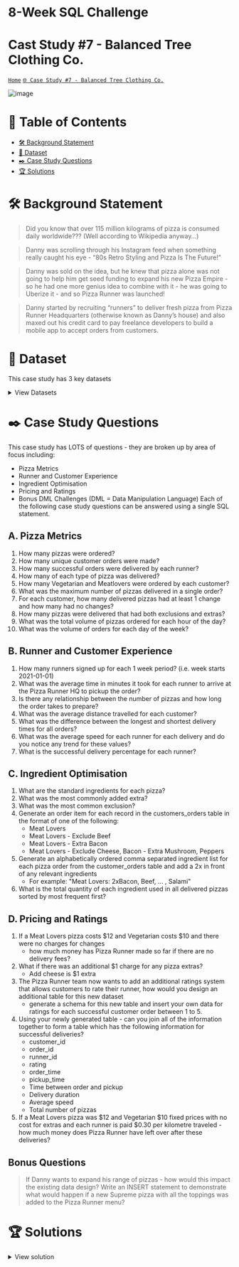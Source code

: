 # 8-Week SQL Challenge 
# Cast Study #7 - Balanced Tree Clothing Co.

[```Home```](https://github.com/adunoluwa1/SQL-8-Weeks-Challenge) [```🌐 Case Study #7 - Balanced Tree Clothing Co.```](https://8weeksqlchallenge.com/case-study-7/)

![image](https://user-images.githubusercontent.com/99233674/199073414-24c4102f-8f01-47bc-adfe-63ee20ad40cf.png)

# 📕 Table of Contents
- [🛠️ Background Statement](https://github.com/adunoluwa1/SQL-8-Weeks-Challenge/tree/main/Week_7#%EF%B8%8F-background-statement)
- [📂 Dataset](https://github.com/adunoluwa1/SQL-8-Weeks-Challenge/tree/main/Week_7#-dataset)
- [✒️ Case Study Questions](https://github.com/adunoluwa1/SQL-8-Weeks-Challenge/tree/main/Week_7#%EF%B8%8F-case-study-questions) 
- [🏆 Solutions](https://github.com/adunoluwa1/SQL-8-Weeks-Challenge/tree/main/Week_7#-solutions)

# 🛠️ Background Statement
> Did you know that over 115 million kilograms of pizza is consumed daily worldwide??? (Well according to Wikipedia anyway…)

> Danny was scrolling through his Instagram feed when something really caught his eye - “80s Retro Styling and Pizza Is The Future!”

> Danny was sold on the idea, but he knew that pizza alone was not going to help him get seed funding to expand his new Pizza Empire - so he had one more genius idea to combine with it - he was going to Uberize it - and so Pizza Runner was launched!

> Danny started by recruiting “runners” to deliver fresh pizza from Pizza Runner Headquarters (otherwise known as Danny’s house) and also maxed out his credit card to pay freelance developers to build a mobile app to accept orders from customers.

# 📂 Dataset
This case study has 3 key datasets 
<details><summary>View Datasets</summary>
  <p>

- runners
  <details><summary>View table</summary>
    <p>
  
  ```
  Runners table
  ```
    </p>
  </details>

- Customer Orders

  <details><summary>View table</summary>
    <p>
  
    ```
    Customer Orders table
    ```
    </p>
  </details>

- Runner Orders

  <details><summary>View table</summary>
    <p>
    
    ```
    Runner Orders table
    ```
    </p>
  </details>

- Pizza Names

  <details><summary>View table</summary>
    <p>
  
    ```
    Pizza Names table
    ```
    </p>
  </details>

- Pizza Recipes
  
  <details><summary>View table</summary>
    <p>
  
    ```
    Pizza Recipes table
    ```
  
    </p>
  </details>

- Pizza Toppings

  <details><summary>View table</summary>
    <p>
  
    ```
    Pizza Toppings table
    ```
  
    </p>
  </details>
  
  </p>
</details>
  
  
# ✒️ Case Study Questions
This case study has LOTS of questions - they are broken up by area of focus including:
- Pizza Metrics
- Runner and Customer Experience
- Ingredient Optimisation
- Pricing and Ratings
- Bonus DML Challenges (DML = Data Manipulation Language)
Each of the following case study questions can be answered using a single SQL statement.

## A. Pizza Metrics
   1. How many pizzas were ordered?
   2. How many unique customer orders were made?
   3. How many successful orders were delivered by each runner?
   4. How many of each type of pizza was delivered?
   5. How many Vegetarian and Meatlovers were ordered by each customer?
   6. What was the maximum number of pizzas delivered in a single order?
   7. For each customer, how many delivered pizzas had at least 1 change and how many had no changes?
   8. How many pizzas were delivered that had both exclusions and extras?
   9. What was the total volume of pizzas ordered for each hour of the day?
   10. What was the volume of orders for each day of the week?

## B. Runner and Customer Experience
   1. How many runners signed up for each 1 week period? (i.e. week starts 2021-01-01)
   2. What was the average time in minutes it took for each runner to arrive at the Pizza Runner HQ to pickup the order?
   3. Is there any relationship between the number of pizzas and how long the order takes to prepare?
   4. What was the average distance travelled for each customer?
   5. What was the difference between the longest and shortest delivery times for all orders?
   6. What was the average speed for each runner for each delivery and do you notice any trend for these values?
   7. What is the successful delivery percentage for each runner?
   
## C. Ingredient Optimisation
   1. What are the standard ingredients for each pizza?
   2. What was the most commonly added extra?
   3. What was the most common exclusion?
   4. Generate an order item for each record in the customers_orders table in the format of one of the following:
      - Meat Lovers
      - Meat Lovers - Exclude Beef
      - Meat Lovers - Extra Bacon
      - Meat Lovers - Exclude Cheese, Bacon - Extra Mushroom, Peppers
   5. Generate an alphabetically ordered comma separated ingredient list for each pizza order from the customer_orders table and add a 2x in front of any relevant ingredients
      - For example: "Meat Lovers: 2xBacon, Beef, ... , Salami"
   6. What is the total quantity of each ingredient used in all delivered pizzas sorted by most frequent first?

## D. Pricing and Ratings
   1. If a Meat Lovers pizza costs $12 and Vegetarian costs $10 and there were no charges for changes 
      - how much money has Pizza Runner made so far if there are no delivery fees?
   2. What if there was an additional $1 charge for any pizza extras?
      - Add cheese is $1 extra
   3. The Pizza Runner team now wants to add an additional ratings system that allows customers to rate their runner, how would you design an additional table for this new dataset 
      - generate a schema for this new table and insert your own data for ratings for each successful customer order between 1 to 5.
   4. Using your newly generated table - can you join all of the information together to form a table which has the following information for successful deliveries?
      - customer_id
      - order_id
      - runner_id
      - rating
      - order_time
      - pickup_time
      - Time between order and pickup
      - Delivery duration
      - Average speed
      - Total number of pizzas
   5. If a Meat Lovers pizza was $12 and Vegetarian $10 fixed prices with no cost for extras and each runner is paid $0.30 per kilometre traveled - how much money does Pizza Runner have left over after these deliveries?
   
## Bonus Questions
> If Danny wants to expand his range of pizzas - how would this impact the existing data design? Write an INSERT statement to demonstrate what would happen if a new Supreme pizza with all the toppings was added to the Pizza Runner menu?


# 🏆 Solutions
  <details><summary>View solution</summary>
  <p>
  
   - Data Cleanup
   ```sql
-- NB: Never edit DB tables directly, rather make duplicates and perform data cleaning
    -- Customer Orders Table
        UPDATE customer_orders
        SET exclusions = NULL
        WHERE exclusions LIKE '%null%' OR exclusions = ''

        UPDATE customer_orders
        SET extras = NULL
        WHERE extras LIKE '%null%' OR extras = ''

    -- Runner Orders Table
        -- Set Null values
            UPDATE runner_orders
            SET pickup_time = NULL, distance = NULL, duration = NULL
            WHERE cancellation LIKE '%Cancellation%';


            UPDATE runner_orders
            SET cancellation = NULL
            WHERE cancellation NOT LIKE '%Cancellation%'
        -- Removed km and minute symbols
            UPDATE runner_orders
            SET distance = TRIM(SUBSTRING(distance,1,CHARINDEX('k',distance)-1))
            WHERE distance LIKE '%km%'

            UPDATE runner_orders
            SET duration = TRIM(SUBSTRING(duration,1,CHARINDEX('m',duration)-1))
            WHERE duration LIKE '%min%'
        -- Changed Data Type
            ALTER TABLE runner_orders
            ALTER COLUMN distance DEC(24,1)
            
            ALTER TABLE runner_orders
            ALTER COLUMN duration DEC(24,1)
    
    -- Pizza Name Table
        ALTER TABLE pizza_names
        ALTER COLUMN pizza_name VARCHAR(30)
    
    -- Pizza Recipes
        ALTER TABLE pizza_recipes
        ALTER COLUMN toppings VARCHAR(30)
    
    -- Pizza Toppings
        ALTER TABLE pizza_toppings
        ALTER COLUMN topping_name VARCHAR(30)
```

  - A. Pizza Metrics

```sql
    -- 1. How many pizzas were ordered?
        SELECT COUNT(*) AS [Number of Orders]
        FROM customer_orders

    -- 2. How many unique customer orders were made?
        SELECT COUNT(*) AS [Number of Distinct Orders]
        FROM (SELECT DISTINCT * 
              FROM customer_orders) AS sq
    -- 3. How many successful orders were delivered by each runner?
        -- Using Group By
            SELECT runner_id, COUNT (order_id) AS [Successful Orders]
            FROM runner_orders
            WHERE cancellation IS NULL
            GROUP BY runner_id

        -- Using window function
            SELECT DISTINCT runner_id, COUNT(order_id) OVER(PARTITION BY runner_id) AS [Successful Orders]
            FROM runner_orders
            WHERE cancellation IS NULL

        -- Using correlated subqueries
            SELECT DISTINCT r.runner_id, (SELECT COUNT(*)
                                        FROM runner_orders ro
                                        WHERE ro.runner_id = r.runner_id AND ro.cancellation IS NULL)  AS [Successful Orders]
            FROM runner_orders r
    
    -- 4. How many of each type of pizza was delivered?
        -- Using Group BY
            SELECT c.pizza_id, 
                   COUNT(c.order_id) AS [# of Pizza Delivered]
            FROM customer_orders c
            LEFT JOIN runner_orders r
            ON c.order_id = r.order_id
            WHERE cancellation IS NULL
            GROUP BY c.pizza_id

        -- Using window functions
            SELECT DISTINCT c.pizza_id,
                            COUNT(c.order_id) OVER(PARTITION BY c.pizza_id)  AS [# of Pizza Delivered]
            FROM customer_orders c
            LEFT JOIN runner_orders r
            ON c.order_id = r.order_id
            WHERE r.cancellation IS NULL

        -- Using correlated subqueries
            SELECT DISTINCT c.pizza_id, (SELECT COUNT(co.order_id)
                                         FROM customer_orders co
                                         LEFT JOIN runner_orders r
                                         ON co.order_id=r.order_id
                                         WHERE co.pizza_id = c.pizza_id
                                         AND r.cancellation IS NULL) AS [# of Pizza Delivered]
            FROM customer_orders c
    -- 5. How many Vegetarian and Meatlovers were ordered by each customer?
        -- Using Group By
            SELECT p.pizza_name, COUNT(c.order_id) AS [Number of Orders]
            FROM customer_orders c
            LEFT JOIN pizza_names p
            ON p.pizza_id = c.pizza_id
            GROUP BY p.pizza_name

        -- Using window functions
            SELECT DISTINCT p.pizza_name, COUNT(c.order_id) OVER(PARTITION BY p.pizza_name) AS [Number of Orders]
            FROM customer_orders c
            LEFT JOIN pizza_names p
            ON p.pizza_id = c.pizza_id

        -- Using correlated subqueries
            SELECT DISTINCT p.pizza_name, (SELECT COUNT(*)
                                           FROM customer_orders c
                                           LEFT JOIN pizza_names pn
                                           ON pn.pizza_id = c.pizza_id
                                           WHERE p.pizza_name = pn.pizza_name)
                                           AS [Number of Orders]
            FROM pizza_names p

    -- 6. What was the maximum number of pizzas delivered in a single order? VIEW CREATION
        -- Using Group By
            SELECT q.order_id, q.[Number of Pizzas]
            FROM
                (SELECT *, RANK() OVER(ORDER BY sq.[Number of Pizzas] DESC) AS Ranking
                FROM 
                    (SELECT c.order_id, COUNT(*) AS [Number of Pizzas]
                    FROM customer_orders c
                    LEFT JOIN runner_orders r
                    ON c.order_id = r.order_id
                    WHERE r.cancellation IS NULL
                    GROUP BY c.order_id) AS sq) AS q
            WHERE q.Ranking = 1
            
        -- Using Window Functions
            SELECT q.order_id, q.[Number of Pizzas]
            FROM
                (SELECT *, RANK() OVER(ORDER BY sq.[Number of Pizzas] DESC) AS Ranking
                FROM
                    (SELECT DISTINCT c.order_id, COUNT(*) OVER(PARTITION BY c.order_id) AS [Number of Pizzas]
                    FROM customer_orders c
                    LEFT JOIN runner_orders r
                    ON c.order_id = r.order_id
                    WHERE r.cancellation IS NULL) AS sq) AS q
            WHERE q.Ranking = 1

        -- Using Subqueries in WHERE clause & Order view

            -- CREATE OR ALTER VIEW Orders AS 
            --     SELECT c.order_id,
            --         c.customer_id,
            --         c.pizza_id,
            --         c.order_time,
            --         c.exclusions,
            --         c.extras,
            --         r.runner_id,
            --         r.pickup_time,
            --         r.distance,
            --         r.duration,
            --         r.cancellation
            --     FROM customer_orders c
            --     LEFT JOIN runner_orders r
            --     ON c.order_id = r.order_id
            
            --
            SELECT *
            FROM
                (SELECT order_id, COUNT(customer_id) AS [#]
                FROM Orders o
                WHERE cancellation IS NULL
                GROUP BY order_id) AS q
            WHERE q.# = (SELECT MAX(s.count) AS [Count]
                         FROM (SELECT o1.order_id, COUNT(o1.customer_id) AS [Count]
                               FROM Orders o1
                               GROUP BY o1.order_id) AS s)
            

    -- 7. For each customer, how many delivered pizzas had at least 1 change and how many had no changes?
        -- Using Group By
            SELECT DISTINCT c.customer_id, COUNT(*) AS [One Change] 
            FROM customer_orders c
            LEFT JOIN runner_orders r
            ON c.order_id = r.order_id
            WHERE (c.exclusions IS NULL OR c.extras IS NULL) 
            AND r.cancellation IS NULL
            GROUP BY c.customer_id

            SELECT DISTINCT c.customer_id, COUNT(*) AS [No Change]
            FROM customer_orders c
            LEFT JOIN runner_orders r
            ON c.order_id = r.order_id
            WHERE c.exclusions IS NULL AND c.extras IS NULL 
            AND r.cancellation IS NULL
            GROUP BY c.customer_id

        -- Using window functions
            SELECT DISTINCT c.customer_id, COUNT(*) OVER(PARTITION BY c.customer_id) AS [One Change]
            FROM customer_orders c
            LEFT JOIN runner_orders r
            ON c.order_id = r.order_id
            WHERE (c.exclusions IS NULL OR c.extras IS NULL)
            AND r.cancellation IS NULL

            SELECT DISTINCT c.customer_id, COUNT(*) OVER(PARTITION BY c.customer_id) AS [No Change]
            FROM customer_orders c
            LEFT JOIN runner_orders r
            ON c.order_id = r.order_id
            WHERE c.exclusions IS NULL AND c.extras IS NULL 
            AND r.cancellation IS NULL
        -- Using Correlated Subqueries
            SELECT DISTINCT co.customer_id, (SELECT COUNT(c1.order_id)
                                            FROM customer_orders c1 
                                            LEFT JOIN runner_orders r1
                                            ON c1.order_id = r1.order_id
                                            WHERE r1.cancellation IS NULL
                                            AND co.customer_id = c1.customer_id
                                            AND (c1.exclusions IS NULL OR c1.extras IS NULL)) AS [One Change],
                                            (SELECT COUNT(c2.order_id)
                                            FROM customer_orders c2 
                                            LEFT JOIN runner_orders r2
                                            ON c2.order_id = r2.order_id
                                            WHERE c2.exclusions IS NULL AND c2.extras IS NULL
                                            AND c2.customer_id = co.customer_id
                                            AND r2.cancellation IS NULL) AS [No Change]
            FROM customer_orders co
    

    -- 8. How many pizzas were delivered that had both exclusions and extras?
        -- Using Group By
            SELECT DISTINCT c.customer_id, COUNT(*) AS [No Change]
            FROM customer_orders c
            LEFT JOIN runner_orders r
            ON c.order_id = r.order_id
            WHERE c.exclusions IS NOT NULL AND c.extras IS NOT NULL 
            AND r.cancellation IS NULL
            GROUP BY c.customer_id

        -- Using window functions
            SELECT DISTINCT c.customer_id, COUNT(*) OVER(PARTITION BY c.customer_id) AS [No Change]
            FROM customer_orders c
            LEFT JOIN runner_orders r
            ON c.order_id = r.order_id
            WHERE c.exclusions IS NOT NULL AND c.extras IS NOT NULL 
            AND r.cancellation IS NULL

        --using correlated subqueries
            SELECT DISTINCT co.customer_id, (SELECT COUNT(c2.order_id)
                                            FROM customer_orders c2 
                                            LEFT JOIN runner_orders r2
                                            ON c2.order_id = r2.order_id
                                            WHERE c2.exclusions IS NOT NULL AND c2.extras IS NOT NULL
                                            AND c2.customer_id = co.customer_id
                                            AND r2.cancellation IS NULL) AS [No Change]
            FROM customer_orders co
    
    -- 9. What was the total volume of pizzas ordered for each hour of the day?
            -- For future reference https://www.w3schools.com/sql/func_sqlserver_datepart.asp
            -- DATEPART returns int
        -- Using group By
            SELECT DATEPART(hh, c.order_time) AS [Time], COUNT(*) AS [Volume Ordered]
            FROM customer_orders c
            GROUP BY DATEPART(hh, c.order_time)

        -- Using window functions
            SELECT DISTINCT DATEPART(hh, c.order_time) AS [Time],
                            COUNT(*) OVER(PARTITION BY DATEPART(hh, c.order_time)) AS [Volume Ordered]
            FROM customer_orders c

        -- Using correlated subqueries in SELECT statement
            SELECT DISTINCT DATEPART(hh, c.order_time) AS [Time], 
                   (SELECT COUNT(*)
                   FROM customer_orders co
                   WHERE DATEPART(hh, c.order_time) = DATEPART(hh, co.order_time)) AS [Volume Ordered]
            FROM customer_orders c


    -- 10.What was the volume of orders for each day of the week?
            -- For future reference https://www.w3schools.com/sql/func_sqlserver_datename.asp
            -- DATENAME return str
            -- w = wd = WEEKDAY
        -- Using group By 
            SELECT DATENAME(w, c.order_time) AS [Day], COUNT(*) AS [Volume Ordered]
            FROM customer_orders c
            GROUP BY DATENAME(w, c.order_time)

        -- Using window functions
            SELECT DISTINCT DATENAME(dw, c.order_time) AS [Day],
                            COUNT(*) OVER(PARTITION BY DATENAME(dw, c.order_time)) AS [Volume Ordered]
            FROM customer_orders c

        -- Using correlated subqueries in SELECT statement and WEEKDAY interval 
            SELECT DISTINCT DATENAME(WEEKDAY, c.order_time) AS [Day], 
                   (SELECT COUNT(*)
                   FROM customer_orders co
                   WHERE DATENAME(WEEKDAY, c.order_time) = DATENAME(WEEKDAY, co.order_time)) AS [Volume Ordered]
            FROM customer_orders c
```

- B. Runner and Customer Experience

```sql
    -- 1. How many runners signed up for each 1 week period? (i.e. week starts 2021-01-01)
        -- Using Group BY 
            --DATEPART & DATENAME both apply
            SELECT DATEPART(ww,registration_date) AS [Week], COUNT(*) AS [# of Registrants]
            FROM runners
            GROUP BY DATEPART(ww,registration_date)

        -- Using Window functions
            SELECT DISTINCT DATEPART(ww,registration_date) AS [Week],
                            COUNT(*) OVER(PARTITION BY DATEPART(ww,registration_date)) AS [# of Registrants]
            FROM runners

        -- Using correlated subqueries
            SELECT DISTINCT DATEPART(ww, rn.registration_date) AS [Week], 
            (SELECT COUNT(*) FROM runners r
             WHERE DATEPART(ww, rn.registration_date) = DATEPART(ww, r.registration_date)) AS [# of Registrants]
            FROM runners rn
            WHERE rn.registration_date = registration_date


    -- 2. What was the average time in minutes it took for each runner to arrive at the Pizza Runner HQ to pickup the order?
        -- Using Group By
            SELECT runner_id, ROUND(AVG(DATEDIFF(s,order_time,pickup_time)/60.0),2) AS [Avg Arrival Time]
            FROM Orders
            GROUP BY runner_id

        -- Using window functions without rounding
            SELECT DISTINCT runner_id, AVG(DATEDIFF(n,order_time,pickup_time)) OVER(PARTITION BY runner_id) AS [Avg Arrival Time]
            FROM Orders
        -- Using corrlated sub queries
            SELECT DISTINCT o.runner_id, (SELECT ROUND(AVG(DATEDIFF(s,s.order_time,s.pickup_time)/60.0),2)
                                          FROM Orders s
                                          WHERE s.runner_id = o.runner_id) AS [Avg Arrival Time]
            FROM Orders o
    -- 3. Is there any relationship between the number of pizzas and how long the order takes to prepare?
        -- Test method
            SELECT order_id, COUNT(*) AS [# of Orders], AVG(DATEDIFF(n,order_time, pickup_time)) AS [Preparation Time]
            FROM Orders
            WHERE cancellation IS NULL
            GROUP BY order_id

        -- Using correlated sub queries
            SELECT DISTINCT o.order_id, 
                   (SELECT COUNT(*)
                   FROM Orders s
                   WHERE o.order_id = s.order_id) AS [# of Pizzas],
                   (SELECT AVG(DATEDIFF(n,r.order_time,r.pickup_time))
                   FROM Orders r
                   WHERE o.order_id = r.order_id) AS [Preparation Time]
            FROM Orders o
            WHERE o.cancellation IS NULL

    -- 4. What was the average distance travelled for each customer?
        -- Using Group By
            SELECT customer_id, AVG(distance) AS [Avg Distance]
            FROM Orders
            WHERE cancellation IS NULL
            GROUP BY customer_id
            -- SELECT * FROM Orders
        -- Using Window Functions
            SELECT DISTINCT customer_id, AVG(distance) OVER(PARTITION BY customer_id) AS [Avg Distance]
            FROM Orders
            WHERE cancellation IS NULL
            
        -- Using Correlated Sub queries
            SELECT DISTINCT o.customer_id, 
            (SELECT AVG(Distance)
             FROM Orders s
             WHERE o.customer_id = s.customer_id
             AND s.cancellation IS NULL ) AS [Avg Distance]
            FROM Orders o
            

    -- 5. What was the difference between the longest and shortest delivery times for all orders?
            -- Using Normal
            SELECT  MAX(duration) - MIN(duration) AS [Delivery Range]
            FROM Orders
            -- SELECT * FROM Orders
    -- 6. What was the average speed for each runner for each delivery and do you notice any trend for these values?
        -- Using all methods - no trends found
            SELECT runner_id, order_id, customer_id, CONVERT(DEC(10,2),AVG(distance/(duration/60))) AS [Speed (Km/hr)], AVG(distance) AS [Avg Distance],
            (SELECT COUNT(*)
             FROM Orders s
             WHERE o.order_id = s.order_id
             AND o.runner_id = s.runner_id
             AND s.cancellation IS NULL ) AS [#]
            FROM Orders o
            WHERE cancellation IS NULL
            GROUP BY runner_id, order_id, customer_id
            ORDER BY runner_id
    -- 7. What is the successful delivery percentage for each runner?
        -- Using Joins & Group By
            SELECT sq1.runner_id,
                   ((sq1.#Successful * 100)/(sq1.#Successful + ISNULL(sq2.#Cancelled,0))) AS[% Successful Delivery]
            FROM
                (SELECT o.runner_id, COUNT(DISTINCT o.order_id) AS [#Successful]
                FROM Orders o
                WHERE o.cancellation IS NULL
                GROUP BY o.runner_id) AS sq1
            LEFT JOIN
                (SELECT r.runner_id, COUNT(DISTINCT r.order_id) AS [#Cancelled]
                FROM Orders r
                WHERE r.cancellation IS NOT NULL
                GROUP BY r.runner_id) AS sq2
            ON sq1.runner_id = sq2.runner_id

        -- Using correlated sub queries
            SELECT sq.runner_id, ((#Success * 100)/(#Success + #Cancelled)) AS [% Successful Delivery]
            FROM
                (SELECT DISTINCT o.runner_id, 
                    (SELECT COUNT(DISTINCT s.order_id)
                        FROM Orders s
                        WHERE s.cancellation IS NULL
                        AND s.runner_id = o.runner_id) AS [#Success],
                    (SELECT COUNT(DISTINCT r.order_id)
                        FROM Orders r
                        WHERE r.cancellation IS NOT NULL
                        AND r.runner_id = o.runner_id) AS [#Cancelled]
                FROM Orders o) AS sq
```

  - C. Ingredient Optimisation
  
```sql
  -- 0. Creating view for toppings id 
        -- https://learnsql.com/cookbook/how-to-split-a-string-in-sql-server/
        -- DROP VIEW pizza_toppings_pivoted 

         CREATE OR ALTER VIEW pizza_toppings_pivoted AS
             SELECT pizza_id,TRIM([value]) AS topping_id
             FROM pizza_recipes
             CROSS APPLY STRING_SPLIT(toppings,',')

         CREATE VIEW pizza AS
             SELECT n.pizza_id, n.pizza_name, pt.topping_id, pt.topping_name 
             FROM pizza_names n
             LEFT JOIN pizza_recipes r
             ON r.pizza_id = n.pizza_id
             LEFT JOIN pizza_toppings_pivoted pp
             ON pp.pizza_id = n.pizza_id
             LEFT JOIN pizza_toppings pt
             ON pt.topping_id = pp.topping_id

        -- SELECT * FROM Orders

    
    -- 1. What are the standard ingredients for each pizza?
            SELECT DISTINCT pizza_name, STRING_AGG(topping_name,',') AS [Standard Ingredients]
            FROM pizza
            GROUP BY pizza_name;

    -- 2. What was the most commonly added extra?
        -- Using CTE
            WITH extras_cte AS
                (SELECT order_id, TRIM([value]) AS extras_id, extras
                FROM customer_orders
                CROSS APPLY string_split(extras,',')
                WHERE extras IS NOT NULL)

            SELECT sq.Extras, sq.[Times Ordered]
            FROM    
                (SELECT topping_name AS Extras, COUNT(order_id) AS [Times Ordered],
                ROW_NUMBER() OVER(ORDER BY COUNT(order_id) DESC) AS Rank
                FROM extras_cte s
                LEFT JOIN pizza_toppings t
                ON t.topping_id = s.extras_id
                GROUP BY topping_name) sq
            WHERE sq.Rank = 1;

        -- Using subquery
            SELECT sq.Extras, sq.[Times Ordered]    
            FROM    
                (SELECT topping_name AS Extras, COUNT(order_id) AS [Times Ordered],
                ROW_NUMBER() OVER(ORDER BY COUNT(order_id) DESC) AS Rank
                FROM (SELECT order_id, TRIM([value]) AS extras 
                     FROM customer_orders
                     CROSS APPLY string_split(extras,',')
                     WHERE extras IS NOT NULL) s
                LEFT JOIN pizza_toppings t
                ON t.topping_id = s.extras
                GROUP BY topping_name) sq
            WHERE sq.Rank = 1;

        -- Alternatively - difficult to read
            SELECT sq.topping_name, sq.[Times Ordered]
            FROM
                (SELECT topping_name, COUNT(order_id) AS [Times Ordered],
                ROW_NUMBER() OVER(ORDER BY COUNT(order_id) DESC) AS Rank
                FROM customer_orders
                CROSS APPLY string_split(extras,',')
                LEFT JOIN pizza_toppings t
                ON t.topping_id = TRIM([value])
                WHERE extras IS NOT NULL
                GROUP BY topping_name) sq
            WHERE sq.Rank = 1;     
                 

    -- 3. What was the most common exclusion? 
        -- Using CTE
            WITH exclusions_cte AS (
                SELECT order_id, TRIM([value]) AS exclusion
                FROM customer_orders
                CROSS APPLY string_split(exclusions,',')
                WHERE exclusions IS NOT NULL)
                
            SELECT sq.exclusion, sq.[Times Ordered]
            FROM 
                (SELECT t.topping_name AS exclusion, COUNT(*) AS [Times Ordered],
                ROW_NUMBER() OVER(ORDER BY COUNT(*) DESC) AS Rank
                FROM exclusions_cte e
                LEFT JOIN pizza_toppings t
                ON e.exclusion = t.topping_id
                GROUP BY topping_name) sq
            WHERE sq.Rank = 1;
            
        -- Using subqueries
            SELECT sq.exclusion, sq.[Times Ordered]
            FROM 
                (SELECT t.topping_name AS exclusion, COUNT(*) AS [Times Ordered],
                        ROW_NUMBER() OVER(ORDER BY COUNT(*) DESC) AS Rank
                FROM (SELECT order_id, TRIM([value]) AS exclusion
                     FROM customer_orders
                     CROSS APPLY string_split(exclusions,',')
                     WHERE exclusions IS NOT NULL) e
                LEFT JOIN pizza_toppings t
                ON e.exclusion = t.topping_id
                GROUP BY topping_name) AS sq
            WHERE sq.Rank = 1
        

    -- 4. Generate an order item for each record in the customers_orders table in the format of one of the following:
        -- Meat Lovers
        -- Meat Lovers - Exclude Beef
        -- Meat Lovers - Extra Bacon
        -- Meat Lovers - Exclude Cheese, Bacon - Extra Mushroom, Peppers

        -- Creating extras and exclusions
                 CREATE OR ALTER VIEW extras_view AS
                      SELECT order_id, TRIM([value]) AS extras_id
                      FROM customer_orders
                      CROSS APPLY string_split(extras,',')
                      WHERE extras IS NOT NULL

                 CREATE OR ALTER VIEW exclusions_view AS 
                      SELECT DISTINCT order_id, TRIM([value]) AS exclusions_id
                      FROM customer_orders
                      CROSS APPLY string_split(exclusions,',')
                      WHERE exclusions IS NOT NULL

                -- DROP VIEW exclusions_view
                -- SELECT * FROM exclusions_view
                -- SELECT * FROM extras_view
                -- SELECT * FROM Orders
                -- SELECT * FROM customer_orders
        
        -- Building the query using correlated subqueries, nested subqueries and string functions
                SELECT CONCAT(pizza_name, IIF(exclusions IS NOT NULL,' - Exclude ','' ), ISNULL(exclusions,''),
                 IIF(extras IS NOT NULL,' - Extra ','' ), ISNULL(extras,'')) AS [Order item]
                FROM (SELECT  order_id, pizza_name, 
                         (SELECT STRING_AGG(t.topping_name, ',')
                                 FROM exclusions_view e
                                 LEFT JOIN pizza_toppings t
                                 ON t.topping_id = e.exclusions_id
                                 WHERE e.order_id = o.order_id
                                 AND o.exclusions IS NOT NULL) AS exclusions,
                         (SELECT STRING_AGG(t.topping_name, ',')
                                 FROM extras_view x
                                 LEFT JOIN pizza_toppings t
                                 ON t.topping_id = x.extras_id
                                 WHERE x.order_id = o.order_id
                                 AND o.extras IS NOT NULL) AS extras
                     FROM customer_orders o
                     LEFT JOIN pizza_names n
                     ON n.pizza_id = o.pizza_id) subquery

        
    -- 5. ***Generate an alphabetically ordered comma separated ingredient list for each pizza order from the customer_orders table and add a 2x in front of any relevant ingredients
        -- For example: "Meat Lovers: 2xBacon, Beef, ... , Salami"
            SELECT o.order_id, n.pizza_name, 
            (SELECT STRING_AGG(t.topping_name,', ')
                FROM exclusions_view e
                LEFT JOIN pizza_toppings t
                ON e.exclusions_id = t.topping_id
                WHERE e.order_id = o.order_id
                AND o.exclusions IS NOT NULL) AS Exclusions,
            (SELECT STRING_AGG(t.topping_name,', ')
                FROM extras_view x
                LEFT JOIN pizza_toppings t
                ON x.extras_id = t.topping_id
                WHERE x.order_id = o.order_id
                AND o.extras IS NOT NULL) AS Extras,
            (SELECT STRING_AGG(p.topping_name,', ')
                FROM pizza p
                WHERE p.pizza_id = o.pizza_id) AS recipe 
            FROM Orders o
            LEFT JOIN pizza_names n
            ON n.pizza_id = o.pizza_id
            WHERE cancellation IS NULL


    -- 6. What is the total quantity of each ingredient used in all delivered pizzas sorted by most frequent first?
        -- Using all methods
           
            SELECT sq.topping_name Topping, sq.Quantity + sq.Extras - sq.Exclusions AS [Total Quantity]
            FROM
                (SELECT DISTINCT t.topping_name, count(*) OVER(PARTITION BY t.topping_name) AS [Quantity], 
                    (SELECT COUNT(*)
                        FROM extras_view x
                        LEFT JOIN pizza_toppings t1
                        ON x.extras_id = t1.topping_id
                        WHERE t.topping_name = t1.topping_name) AS [Extras],
                    (SELECT COUNT(*)
                        FROM exclusions_view e
                        LEFT JOIN pizza_toppings t2
                        ON e.exclusions_id = t2.topping_id
                        WHERE t.topping_name = t2.topping_name) AS [Exclusions]
                FROM Orders o
                LEFT JOIN pizza_toppings_pivoted pp
                ON pp.pizza_id = o.pizza_id
                LEFT JOIN pizza_toppings t
                ON t.topping_id = PP.topping_id
                WHERE cancellation IS NULL) sq
            ORDER BY [Total Quantity] DESC
```

  - D. Pricing and Ratings
  
```sql
    -- 1. If a Meat Lovers pizza costs $12 and Vegetarian costs $10 and there were no charges for changes - how much money has Pizza Runner made so far if there are no delivery fees?
        -- Total without grouping by pizza type 
            SELECT SUM(s.Revenue)
            FROM   
                (SELECT CASE WHEN pizza_id = 1 THEN 12
                            ELSE 10
                       END AS Revenue
                FROM Orders
                WHERE cancellation IS NULL) s
        -- Window functions and subqueries
            SELECT DISTINCT s.pizza_name Pizza, SUM(s.Price) OVER(PARTITION BY s.pizza_name) AS Revenue
            FROM
                (SELECT p.pizza_name, 
                       CASE WHEN o.pizza_id = 1 THEN 12 
                            ELSE 10
                        END AS Price
                FROM Orders o
                LEFT JOIN pizza_names p
                ON p.pizza_id = o.pizza_id
                WHERE cancellation IS NULL) s
            ORDER BY Revenue DESC
        
        -- Correlated subqueries with Case stements
            SELECT DISTINCT pizza_name, 
                   CASE WHEN p.pizza_id = 1 THEN (SELECT COUNT(*) FROM Orders o2 
                                                  WHERE o.pizza_id = o2.pizza_id AND o2.cancellation IS NULL) * 12
                                            ELSE (SELECT COUNT(*) FROM Orders o2 
                                                  WHERE o.pizza_id = o2.pizza_id AND o2.cancellation IS NULL) * 10
                   END AS Revenue
            FROM Orders o
            LEFT JOIN pizza_names p
            ON p.pizza_id = o.pizza_id
            ORDER BY Revenue DESC
            

    -- 2. What if there was an additional $1 charge for any pizza extras?
        -- Add cheese is $1 extra
        -- Using window functions and subqueries            
            SELECT SUM(s.Price + s.Extra) AS [Revenue with extra charges]
            FROM    
                (SELECT o.order_id,
                       CASE WHEN o.pizza_id = 1 THEN 12 
                            ELSE 10
                       END AS Price,
                       (SELECT COUNT(*)
                       FROM extras_view x
                       WHERE o.order_id = x.order_id
                       AND o.extras IS NOT NULL) AS Extra
                FROM Orders o
                WHERE cancellation IS NULL) s

    -- 3. The Pizza Runner team now wants to add an additional ratings system that allows customers to rate their runner, how would you design an additional table for this new dataset - generate a schema for this new table and insert your own data for ratings for each successful customer order between 1 to 5.
        -- Create Table
            -- CREATE TABLE Runner_Ratings (
            --     Order_id INTEGER,
            --     Rating INTEGER)
            
        -- Insert Values
            -- INSERT INTO Runner_Ratings ("Order_id", "Rating")
            -- VALUES 
            --     (1,2),
            --     (2,4),
            --     (3,3),
            --     (4,2),
            --     (5,4),
            --     (7,5),
            --     (8,5),
            --     (10,5)


    -- 4. Using your newly generated table - can you join all of the information together to form a table which has the following information for successful deliveries?
        SELECT DISTINCT o.customer_id,
               o.order_id,
               o.runner_id,
               r.rating,
               o.order_time,
               o.pickup_time,
               DATEDIFF(s, o.order_time, o.pickup_time)/60.0 AS [Time between order and pickup],
               o.duration,
               AVG(o.distance/(o.duration/60)) OVER(PARTITION BY o.order_id) AS [Average speed],
               COUNT(*) OVER(PARTITION BY o.order_id) AS [Total number of pizzas]
        -- INTO [Full Table]
        FROM Orders o
        LEFT JOIN Runner_Ratings r
        ON r.Order_id = o.Order_id
        WHERE cancellation IS NULL
        

    -- 5. If a Meat Lovers pizza was $12 and Vegetarian $10 fixed prices with no cost for extras and each runner is paid $0.30 per kilometre traveled - how much money does Pizza Runner have left over after these deliveries?
            SELECT SUM(s.Revenue + s.[Delivery Charge]) AS [Total Revenue]
            FROM     
                (SELECT *, 
                        CASE WHEN pizza_id = 1 THEN 12
                            ELSE 10
                        END AS Revenue,
                        0.3 * distance AS [Delivery Charge]
                FROM Orders
                WHERE cancellation IS NULL) s
```
  
  </p>
  </details>

